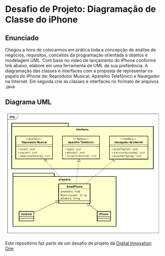 # Desafio de Projeto: Diagramação de Classe do iPhone

## Enunciado

Chegou a hora de colocarmos em prática toda a concepção de análise de negócios, requisitos, conceitos da programação orientada a objetos e modelagem UML. Com base no vídeo de lançamento do iPhone conforme link abaixo, elabore em uma ferramenta de UML de sua preferência. A diagramação das classes e interfaces com a proposta de representar os papéis do iPhone de: Reprodutor Musical, Aparelho Telefônico e Navegador na Internet. Em seguida crie as classes e interfaces no formato de arquivos .java

## Diagrama UML

![Diagrama UML](./ProjetoUMLDio.png)

Este repositório faz parte de um desafio de projeto da [Digital Innovation One](https://www.dio.me/)

